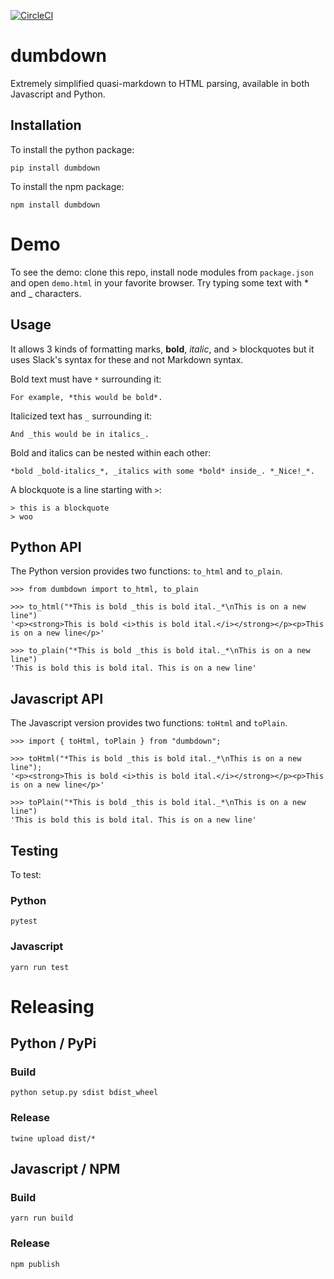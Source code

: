 [![CircleCI](https://circleci.com/gh/gojefferson/dumbdown.svg?style=svg)](https://circleci.com/gh/gojefferson/dumbdown)


# dumbdown
Extremely simplified quasi-markdown to HTML parsing, available in both Javascript and Python.

## Installation

To install the python package:

```
pip install dumbdown
```

To install the npm package:

```
npm install dumbdown
```

# Demo

To see the demo: clone this repo, install node modules from `package.json` and open `demo.html` in your favorite browser. Try typing some text with * and _ characters.


## Usage
It allows 3 kinds of formatting marks, **bold**, *italic*, and > blockquotes but it uses Slack's syntax for these and not Markdown syntax.

Bold text must have `*` surrounding it:

```
For example, *this would be bold*.
```

Italicized text has `_` surrounding it:
```
And _this would be in italics_.
```

Bold and italics can be nested within each other:
```
*bold _bold-italics_*, _italics with some *bold* inside_. *_Nice!_*.
```

A blockquote is a line starting with `>`:
```
> this is a blockquote
> woo
```

## Python API

The Python version provides two functions: `to_html` and `to_plain`.

``` {.sourceCode .python}
>>> from dumbdown import to_html, to_plain

>>> to_html("*This is bold _this is bold ital._*\nThis is on a new line")
'<p><strong>This is bold <i>this is bold ital.</i></strong></p><p>This is on a new line</p>'

>>> to_plain("*This is bold _this is bold ital._*\nThis is on a new line")
'This is bold this is bold ital. This is on a new line'
```

## Javascript API

The Javascript version provides two functions: `toHtml` and `toPlain`.

``` {.sourceCode .javascript}
>>> import { toHtml, toPlain } from "dumbdown";

>>> toHtml("*This is bold _this is bold ital._*\nThis is on a new line");
'<p><strong>This is bold <i>this is bold ital.</i></strong></p><p>This is on a new line</p>'

>>> toPlain("*This is bold _this is bold ital._*\nThis is on a new line")
'This is bold this is bold ital. This is on a new line'
```

## Testing
To test:

### Python
```
pytest
```

### Javascript

```
yarn run test
```

# Releasing

## Python / PyPi

### Build
```
python setup.py sdist bdist_wheel
```

### Release

```
twine upload dist/*
```

## Javascript / NPM

### Build

```
yarn run build
```

### Release

```
npm publish
```

